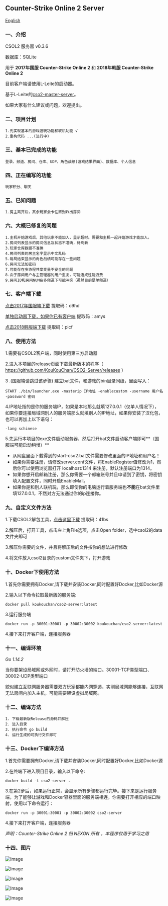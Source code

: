 ## Counter-Strike Online 2 Server 

[English](./README.en.md)

### 一、介绍

CSOL2 服务器 v0.3.6

数据库：SQLite

用于 **2017年国服 Counter-Strike Online 2** 和 **2018年韩服 Counter-Strike Online 2** 

目前客户端请使用L-Leite的启动器。

基于L-Leite的[cso2-master-server](https://github.com/L-Leite/cso2-master-server)。

如果大家有什么建议或问题，欢迎提出。

### 二、项目计划

    1.先实现基本的游戏游玩功能和联机功能 √
    2.重构代码 ...(进行中)

### 三、基本已完成的功能

    登录、频道、房间、仓库、UDP、角色战绩(游戏结果界面)、数据库、个人信息

### 四、正在编写的功能

    玩家积分、聊天

### 五、已知问题

    1.房主离开后，其余玩家会卡住直到炸出房间

### 六、大概已修复的问题

    1.主机开始游戏后，其他玩家不能加入，显示超时。需要和主机一起开始游戏才能加入。
    2.房间列表显示的房间信息及状态不准确，待刷新
    3.玩家仓库数据不准确
    4.房间列表的房主名字显示中文乱码
    5.每局结束显示的角色战绩可能存在一些问题
    6.房间无法加密码
    7.可能存在多协程共享变量不安全的问题
    8.由于房间用户与主管理器的用户重复，可能造成性能浪费
    9.房间ID和房间NUM在多频道下可能冲突（虽然目前是单频道）

### 七、客户端下载

  [点击2017年国服端下载](https://pan.baidu.com/s/1tTtks0fwROk0WUueC2gnOQ)  提取码：o9hd

  [单独启动器下载，如果你已有客户端](https://pan.baidu.com/s/1QGyRmjw24eJ5ycrFjorv_g)  提取码：amys

  [点击2018韩服端下载](https://pan.baidu.com/s/13wEMinbj6E2Z9lds20NU3A) 提取码：picf     

### 八、使用方法

1.需要有CSOL2客户端，同时使用第三方启动器

2.进入本项目的release页面下载最新版本的程序（ https://github.com/KouKouChan/CSO2-Server/releases ）

3 .(国服端请跳过该步骤) 建立bat文件，和游戏的bin目录同级，里面写入：

```shell
START ./bin/launcher.exe -masterip IP地址 -enablecustom -username 用户名 -password 密码
```

4.IP地址指的是你的服务端IP，如果是本地那么就填127.0.0.1（仅单人情况下），如果你要连接局域网别人的服务端那么就填别人的IP地址，如果你安装了汉化包，也可以再加上以下语句：

```shell
-lang schinese
```

5.先运行本项目的exe文件启动服务器，然后打开bat文件启动客户端即可**（国服端可能启动稍慢）**

- 从网盘里面下载得到的start-cso2.bat文件需要修改里面的IP地址和用户名！
- 如果你需要注册，请修改server.conf文件，将EnableRegister值修改为1，然后你可以使用浏览器打开 localhost:1314 来注册，默认注册端口为1314。
- 如果你想开启邮箱注册，那么你需要一个邮箱账号并且申请到了密钥，将密钥填入配置文件，同时开启EnableMail。
- 如果你是和别人联机玩，那么即使你的电脑运行着服务端也**不能**在bat文件里填127.0.0.1，不然对方无法通过你的ip连接你。

### 九、自定义文件方法

1.下载CSOL2解包工具，[点击这里下载](https://pan.baidu.com/s/14q1SoIdHwp1casMWG2OS-w) 提取码：41bs

2.解压后，打开工具，点击左上角File选项，点击Open folder，选中csol2的data文件夹即可

3.解压你需要的文件，并且将解压后的文件按你的想法进行修改

4.将文件放入csol2目录的custom文件夹下，打开游戏

### 十、Docker下使用方法

1.首先你需要拥有Docker,请下载并安装Docker,同时配置好Docker,比如Docker源

2.输入以下命令拉取最新版的服务端:

```shell
docker pull koukouchan/cso2-server:latest
```

3.运行服务端

```shell
docker run -p 30001:30001 -p 30002:30002 koukouchan/cso2-server:latest
```

4.接下来打开客户端，连接服务器

### 十一、编译环境

*Go 1.14.2*

当你要架设局域网或外网时，请打开防火墙的端口。30001-TCP类型端口、30002-UDP类型端口

貌似建立互联网服务器需要双方玩家都能内网穿透，实测局域网能够连接，互联网无法房间内加入主机，可能需要架设虚拟局域网。

### 十二、编译方法

```shell
1. 下载最新版Release的源码并解压
2. 进入目录
3. 执行命令 go build
4. 运行生成的可执行文件即可
```

### 十三、Docker下编译方法

1.首先你需要拥有Docker,请下载并安装Docker,同时配置好Docker,比如Docker源

2.在终端下进入项目目录，输入以下命令:

```shell
docker build -t cso2-server .
```

3.在第2步后，如果运行正常，会显示所有步骤都运行完毕。接下来是运行服务端，为了能够让游戏和Docker容器里面的服务端相连，你需要打开相应的端口映射，使用以下命令运行：

```shell
docker run -p 30001:30001 -p 30002:30002 cso2-server
```

4.接下来打开客户端，连接服务器

*声明：Counter-Strike Online 2 归 NEXON 所有 ，本程序仅用于学习之用*

### 十四、图片

![Image](./photos/main.png)

![Image](./photos/intro.png)

![Image](./photos/channel.png)

![Image](./photos/ingame.jpg)

![Image](./photos/result.jpg)
